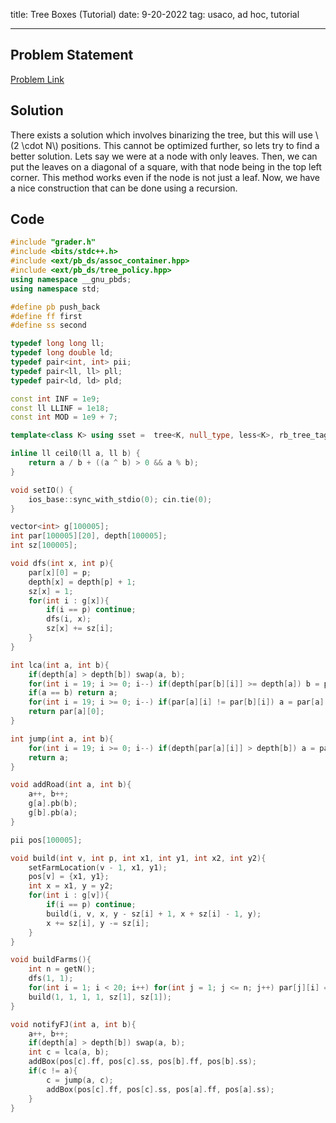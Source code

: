 title: Tree Boxes (Tutorial)
date: 9-20-2022
tag: usaco, ad hoc, tutorial

---

## Problem Statement

[Problem Link](http://www.usaco.org/index.php?page=viewproblem2&cpid=948)

## Solution

There exists a solution which involves binarizing the tree, but this will use \\(2 \cdot N\\) positions. This cannot be optimized further, so lets try to find a better solution. Lets say we were at a node with only leaves. Then, we can put the leaves on a diagonal of a square, with that node being in the top left corner. This method works even if the node is not just a leaf. Now, we have a nice construction that can be done using a recursion.

## Code

```c++
#include "grader.h"
#include <bits/stdc++.h>
#include <ext/pb_ds/assoc_container.hpp>
#include <ext/pb_ds/tree_policy.hpp>
using namespace __gnu_pbds;
using namespace std;

#define pb push_back
#define ff first
#define ss second

typedef long long ll;
typedef long double ld;
typedef pair<int, int> pii;
typedef pair<ll, ll> pll;
typedef pair<ld, ld> pld;

const int INF = 1e9;
const ll LLINF = 1e18;
const int MOD = 1e9 + 7;

template<class K> using sset =  tree<K, null_type, less<K>, rb_tree_tag, tree_order_statistics_node_update>;

inline ll ceil0(ll a, ll b) {
    return a / b + ((a ^ b) > 0 && a % b);
}

void setIO() {
    ios_base::sync_with_stdio(0); cin.tie(0);
}

vector<int> g[100005];
int par[100005][20], depth[100005];
int sz[100005];

void dfs(int x, int p){
    par[x][0] = p;
    depth[x] = depth[p] + 1;
    sz[x] = 1;
    for(int i : g[x]){
        if(i == p) continue;
        dfs(i, x);
        sz[x] += sz[i];
    }
}

int lca(int a, int b){
    if(depth[a] > depth[b]) swap(a, b);
    for(int i = 19; i >= 0; i--) if(depth[par[b][i]] >= depth[a]) b = par[b][i];
    if(a == b) return a;
    for(int i = 19; i >= 0; i--) if(par[a][i] != par[b][i]) a = par[a][i], b = par[b][i];
    return par[a][0];
}

int jump(int a, int b){
    for(int i = 19; i >= 0; i--) if(depth[par[a][i]] > depth[b]) a = par[a][i];
    return a;
}

void addRoad(int a, int b){
    a++, b++;
    g[a].pb(b);
    g[b].pb(a);
}

pii pos[100005];

void build(int v, int p, int x1, int y1, int x2, int y2){
    setFarmLocation(v - 1, x1, y1);
    pos[v] = {x1, y1};
    int x = x1, y = y2;
    for(int i : g[v]){
        if(i == p) continue;
        build(i, v, x, y - sz[i] + 1, x + sz[i] - 1, y);
        x += sz[i], y -= sz[i];
    }
}

void buildFarms(){
    int n = getN();
    dfs(1, 1);
    for(int i = 1; i < 20; i++) for(int j = 1; j <= n; j++) par[j][i] = par[par[j][i - 1]][i - 1];
    build(1, 1, 1, 1, sz[1], sz[1]); 
}

void notifyFJ(int a, int b){
    a++, b++;
    if(depth[a] > depth[b]) swap(a, b);
    int c = lca(a, b);
    addBox(pos[c].ff, pos[c].ss, pos[b].ff, pos[b].ss);
    if(c != a){
        c = jump(a, c);
        addBox(pos[c].ff, pos[c].ss, pos[a].ff, pos[a].ss);
    }
}
```